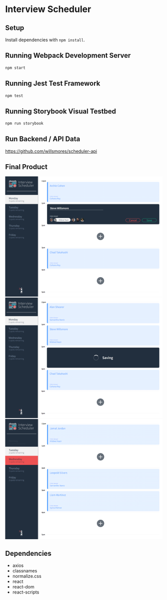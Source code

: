 # Interview Scheduler

## Setup

Install dependencies with `npm install`.

## Running Webpack Development Server

```sh
npm start
```

## Running Jest Test Framework

```sh
npm test
```

## Running Storybook Visual Testbed

```sh
npm run storybook
```

## Run Backend / API Data

https://github.com/willsmores/scheduler-api

## Final Product

!["Screenshot of new booking"](https://github.com/willsmores/scheduler/blob/master/docs/new_interview.PNG?raw=true)
!["Screenshot of async status"](https://github.com/willsmores/scheduler/blob/master/docs/saving_status.PNG?raw=true)
!["Screenshot of other days and remaining spots"](https://github.com/willsmores/scheduler/blob/master/docs/change_days.PNG?raw=true)

## Dependencies

- axios
- classnames
- normalize.css
- react
- react-dom
- react-scripts
